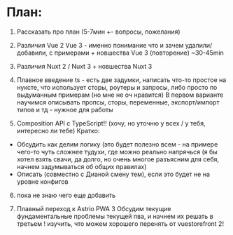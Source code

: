 # План:
1. Рассказать про план (5-7мин +- вопросы, пожелания)
2. Различия Vue 2 Vue 3 - именно понимание что и зачем удалили/добавили, с примерами + новшества Vue 3 (повторение)
~30-45min

3. Различия Nuxt 2 / Nuxt 3 + новшества Nuxt 3

4. Плавное введение ts - есть две задумки, написать что-то простое на нуксте, что использует сторы, роутеры и запросы, либо просто по выдуманным примерам (но мне не оч нравится)
В первом варианте научимся описывать пропсы, сторы, переменные, экспорт/импорт типов и тд - нужное для работы

5. Composition API с TypeScript!! (хочу, но уточню у всех / у тебя, интересно ли тебе)
Кратко: 
- Обсудить как делим логику (это будет полезно всем - на примере чего-то чуть сложнее тудухи, где можно реально напрячься (я бы хотел взять свачи, да долго, но очень многое разъясним для себя, начнем задумываться об общих правилах)
- Описать (совместно с Дианой смену тем), если это будет не на уровне конфигов

6. пока не знаю чего еще добавить

7. Плавный переход к Astrio PWA 3
Обсудим текущие фундаментальные проблемы текущей пва, и начнем их решать в третьем
! изучить, что можем хорошего перенять от vuestorefront 2!
